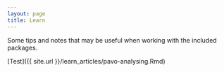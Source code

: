 ```yaml
---
layout: page
title: Learn
---
```


Some tips and notes that may be useful when working with the included packages.

[Test]({{ site.url }}/learn_articles/pavo-analysing.Rmd)

